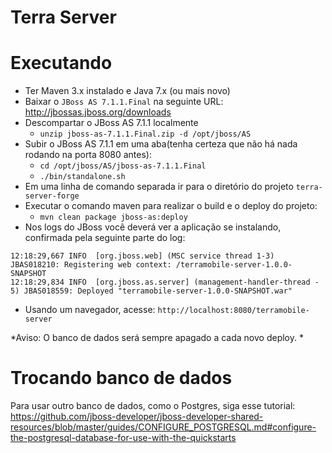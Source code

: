 Terra Server
====================


Executando
===================

* Ter Maven 3.x instalado e Java 7.x (ou mais novo)
* Baixar o `JBoss AS 7.1.1.Final` na seguinte URL: http://jbossas.jboss.org/downloads
* Descompartar o JBoss AS 7.1.1 localmente
    * `unzip jboss-as-7.1.1.Final.zip -d /opt/jboss/AS`
* Subir o JBoss AS 7.1.1 em uma aba(tenha certeza que não há nada rodando na porta 8080 antes):
    * `cd /opt/jboss/AS/jboss-as-7.1.1.Final`
    * `./bin/standalone.sh`
* Em uma linha de comando separada ir para o diretório do projeto `terra-server-forge`
* Executar o comando maven para realizar o build e o deploy do projeto:
    * `mvn clean package jboss-as:deploy`    
* Nos logs do JBoss você deverá ver a aplicação se instalando, confirmada pela seguinte parte do log:
~~~
12:18:29,667 INFO  [org.jboss.web] (MSC service thread 1-3) JBAS018210: Registering web context: /terramobile-server-1.0.0-SNAPSHOT
12:18:29,834 INFO  [org.jboss.as.server] (management-handler-thread - 5) JBAS018559: Deployed "terramobile-server-1.0.0-SNAPSHOT.war"
~~~
* Usando um navegador, acesse: `http://localhost:8080/terramobile-server`

*Aviso: O banco de dados será sempre apagado a cada novo deploy. *

Trocando banco de dados
===================
Para usar outro banco de dados, como o Postgres, siga esse tutorial: https://github.com/jboss-developer/jboss-developer-shared-resources/blob/master/guides/CONFIGURE_POSTGRESQL.md#configure-the-postgresql-database-for-use-with-the-quickstarts
